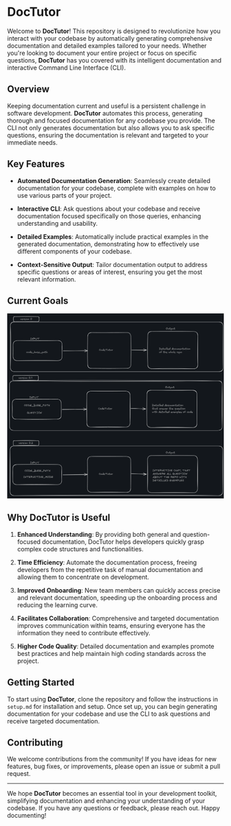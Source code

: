 
# DocTutor

Welcome to **DocTutor**! This repository is designed to revolutionize how you interact with your codebase by automatically generating comprehensive documentation and detailed examples tailored to your needs. Whether you're looking to document your entire project or focus on specific questions, **DocTutor** has you covered with its intelligent documentation and interactive Command Line Interface (CLI).

## Overview

Keeping documentation current and useful is a persistent challenge in software development. **DocTutor** automates this process, generating thorough and focused documentation for any codebase you provide. The CLI not only generates documentation but also allows you to ask specific questions, ensuring the documentation is relevant and targeted to your immediate needs.

## Key Features

- **Automated Documentation Generation**: Seamlessly create detailed documentation for your codebase, complete with examples on how to use various parts of your project.

- **Interactive CLI**: Ask questions about your codebase and receive documentation focused specifically on those queries, enhancing understanding and usability.

- **Detailed Examples**: Automatically include practical examples in the generated documentation, demonstrating how to effectively use different components of your codebase.

- **Context-Sensitive Output**: Tailor documentation output to address specific questions or areas of interest, ensuring you get the most relevant information.

## Current Goals

![alt text](images/image.png)

## Why DocTutor is Useful

1. **Enhanced Understanding**: By providing both general and question-focused documentation, DocTutor helps developers quickly grasp complex code structures and functionalities.

2. **Time Efficiency**: Automate the documentation process, freeing developers from the repetitive task of manual documentation and allowing them to concentrate on development.

3. **Improved Onboarding**: New team members can quickly access precise and relevant documentation, speeding up the onboarding process and reducing the learning curve.

4. **Facilitates Collaboration**: Comprehensive and targeted documentation improves communication within teams, ensuring everyone has the information they need to contribute effectively.

5. **Higher Code Quality**: Detailed documentation and examples promote best practices and help maintain high coding standards across the project.

## Getting Started

To start using **DocTutor**, clone the repository and follow the instructions in `setup.md` for installation and setup. Once set up, you can begin generating documentation for your codebase and use the CLI to ask questions and receive targeted documentation.

## Contributing

We welcome contributions from the community! If you have ideas for new features, bug fixes, or improvements, please open an issue or submit a pull request.

----

We hope **DocTutor** becomes an essential tool in your development toolkit, simplifying documentation and enhancing your understanding of your codebase. If you have any questions or feedback, please reach out. Happy documenting!
